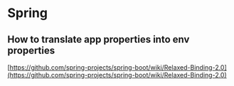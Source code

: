 # Spring

## How to translate app properties into env properties

[https://github.com/spring-projects/spring-boot/wiki/Relaxed-Binding-2.0](https://github.com/spring-projects/spring-boot/wiki/Relaxed-Binding-2.0)

